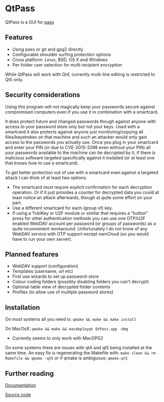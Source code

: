 QtPass
======

QtPass is a GUI for [pass](http://www.passwordstore.org/)

Features
--------
* Using pass or git and gpg2 directly
* Configurable shoulder surfing protection options
* Cross platform: Linux, BSD, OS X and Windows
* Per-folder user selection for multi recipient encryption

While QtPass will work with Qt4, currently multi-line editing is restricted to Qt5 only.

Security considerations
-----------------------
Using this program will not magically keep your passwords secure against
compromised computers even if you use it in combination with a smartcard.

It does protect future and changed passwords though against anyone with access to
your password store only but not your keys.
Used with a smartcard it also protects against anyone just monitoring/copying
all files/keystrokes on that machine and such an attacker would only gain access
to the passwords you actually use.
Once you plug in your smartcard and enter your PIN (or due to CVE-2015-3298
even without your PIN) all your passwords available to the machine can be
decrypted by it, if there is malicious software targeted specifically against
it installed (or at least one that knows how to use a smartcard).

To get better protection out of use with a smartcard even against a targeted
attack I can think of at least two options:
* The smartcard must require explicit confirmation for each decryption operation.
  Or if it just provides a counter for decrypted data you could at least notice
  an attack afterwards, though at quite some effort on your part.
* Use a different smartcard for each (group of) key.
* If using a YubiKey or U2F module or similar that requires a "button" press for
  other authentication methods you can use one OTP/U2F enabled WebDAV account per
  password (or groups of passwords) as a quite inconvenient workaround.
  Unfortunately I do not know of any WebDAV service with OTP support except ownCloud
  (so you would have to run your own server).

Planned features
----------------
* WebDAV support (configuration)
* Templates (username, url etc)
* First use wizards to set up password-store
* Colour coding folders (possibly disabling folders you can't decrypt)
* Optional table view of decrypted folder contents
* Profiles (to allow use of multiple password stores)

Installation
------------
On most systems all you need is:
`qmake && make && make install`

On MacOsX:
`qmake && make && macdeployqt QtPass.app -dmg`
* Currently seems to only work with MacGPG2

On some systems there are issues with qt4 and qt5 being installed at the same time.
An easy fix is regenerating the Makefile with: `make clean && rm Makefile && qmake -qt5` or if qmake is ambiguous: `qmake-qt5`

Further reading
---------------
[Documentation](http://qtpass.org/)

[Source code](https://github.com/IJHack/qtpass)
